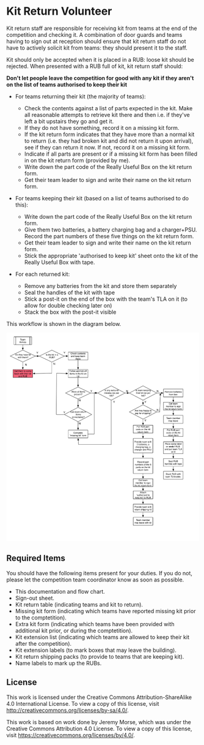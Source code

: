 # Kit Return Volunteer

Kit return staff are responsible for receiving kit from teams at the end of the
competition and checking it. A combination of door guards and teams having to
sign out at reception should ensure that kit return staff do not have to
actively solicit kit from teams: they should present it to the staff.

Kit should only be accepted when it is placed in a RUB: loose kit should be
rejected. When presented with a RUB full of kit, kit return staff should:

**Don't let people leave the competition for good with any kit if they aren't on the list of teams authorised to keep their kit**

* For teams returning their kit (the majority of teams):
    * Check the contents against a list of parts expected in the kit.
     Make all reasonable attempts to retrieve kit there and then i.e. if they've left a bit upstairs they go and get it.
    * If they do not have something, record it on a missing kit form.
    * If the kit return form indicates that they have more than a normal kit to return (i.e. they had broken kit and did not return it upon arrival), see if they can return it now. If not, record it on a missing kit form.
    * Indicate if all parts are present or if a missing kit form has been filled in on the kit return form (provided by me).
    * Write down the part code of the Really Useful Box on the kit return form.
    * Get their team leader to sign and write their name on the kit return form.

* For teams keeping their kit (based on a list of teams authorised to do this):
    * Write down the part code of the Really Useful Box on the kit return form.
    * Give them two batteries, a battery charging bag and a charger+PSU. Record the part numbers of these five things on the kit return form.
    * Get their team leader to sign and write their name on the kit return form.
    * Stick the appropriate 'authorised to keep kit' sheet onto the kit of the Really Useful Box with tape.

* For each returned kit:
    * Remove any batteries from the kit and store them separately
    * Seal the handles of the kit with tape
    * Stick a post-it on the end of the box with the team's TLA on it (to allow for double checking later on)
    * Stack the box with the post-it visible

    
This workflow is shown in the diagram below.

![Kit return flow](./Diagrams/KitReturnDeskFlow.svg)

## Required Items
You should have the following items present for your duties. If you do not, please let the competition team coordinator know as soon as possible.

* This documentation and flow chart.
* Sign-out sheet.
* Kit return table (indicating teams and kit to return).
* Missing kit form (indicating which teams have reported missing kit prior to the comptetition).
* Extra kit form (indicating which teams have been provided with additional kit prior, or during the comptetition).
* Kit extension list (indicating which teams are allowed to keep their kit after the competition).
* Kit extension labels (to mark boxes that may leave the building).
* Kit return shipping packs (to provide to teams that are keeping kit).
* Name labels to mark up the RUBs.

## License

This work is licensed under the Creative Commons
Attribution-ShareAlike 4.0 International License. To view a copy of
this license, visit http://creativecommons.org/licenses/by-sa/4.0/.

This work is based on work done by Jeremy Morse, which was under the
Creative Commons Attribution 4.0 License.  To view a copy of this
license, visit https://creativecommons.org/licenses/by/4.0/.
